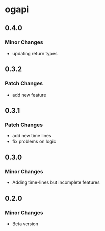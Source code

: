 # ogapi

## 0.4.0

### Minor Changes

- updating return types

## 0.3.2

### Patch Changes

- add new feature

## 0.3.1

### Patch Changes

- add new time lines
- fix problems on logic

## 0.3.0

### Minor Changes

- Adding time-lines but incomplete features

## 0.2.0

### Minor Changes

- Beta version
